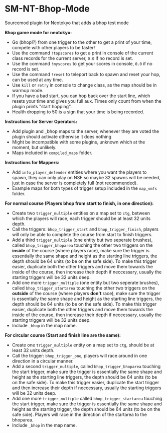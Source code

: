 # SM-NT-Bhop-Mode
Sourcemod plugin for Neotokyo that adds a bhop test mode  

**Bhop game mode for neotokyo:**  
- Go (bhop!?) from one trigger to the other to get a print of your time, compete with other players to be faster!
- Use the command `!topscores` to get a print in console of the current class records for the current server, `0.0` if no record is set.
- Use the command `!myscores` to get your scores in console, `0.0` if no record is set.
- Use the command  `!reset` to teleport back to spawn and reset your hop, can be used at any time.
- Use `kill` or `retry` in console to change class, as the map should be in warmup mode.
- If you have a bad start, you can hop back over the start line, which resets your time and gives you full aux. Times only count from when the plugin prints "start hopping".
- Health dropping to 50 is a sign that your time is being recorded.

**Instructions for Server Operators:**  
- Add plugin and _bhop maps to the server, whenever they are voted the plugin should activate otherwise it does nothing
- Might be incompatible with some plugins, unknown which at the moment, but unlikely.
- Maps included in `compiled_maps` folder.
 
**Instructions for Mappers:**  
- Add `info_player_defender` entities where you want the players to spawn, they can only play on NSF so maybe 32 spawns will be needed, just in case the server is completely full (not recommended).
- Example maps for both types of trigger setup included in the `map_vmfs` folder.

**For normal course (Players bhop from start to finish, in one direction):**  
- Create two `trigger_multiple` entities on a map set to `ctg`, between which the players will race, each trigger should be at least 32 units depth.
- Call the triggers: `bhop_trigger_start` and `bhop_trigger_finish`, players will only be able to complete the course from start to finish triggers.
- Add a third `trigger_multiple` (one entity but two seperate brushes), called `bhop_trigger_bhoparea` touching the other two triggers on the **inside** of the course (where players race), make sure the trigger is essentially the same shape and height as the starting line triggers, the depth should be 64 units (to be on the safe side). To make this trigger easier, duplicate both the other triggers and move them towards the inside of the course, then increase their depth if neccessary, usually the starting triggers will be 32 units deep.
- Add one more `trigger_multiple` (one entity but two seperate brushes), called `bhop_trigger_startarea` touching the other two triggers on the **outside** of the course (where players **don't** race), make sure the trigger is essentially the same shape and height as the starting line triggers, the depth should be 64 units (to be on the safe side). To make this trigger easier, duplicate both the other triggers and move them towards the inside of the course, then increase their depth if neccessary, usually the starting triggers will be 32 units deep.
- Include `_bhop` in the map name.  
      
**For circular course (Start and finish line are the same):**    
- Create one `trigger_multiple` entity on a map set to `ctg`, should be at least 32 units depth.
- Call the trigger: `bhop_trigger_one`, players will race around in one direction in a circular manner.
- Add a second `trigger_multiple`, called `bhop_trigger_bhoparea` touching the start trigger, make sure the trigger is essentially the same shape and height as the starting line triggers, the depth should be 64 units (to be on the safe side). To make this trigger easier, duplicate the start trigger and then increase their depth if neccessary, usually the starting triggers will be 32 units deep.
- Add one more `trigger_multiple` called `bhop_trigger_startarea` touching the start trigger, make sure the trigger is essentially the same shape and height as the starting trigger, the depth should be 64 units (to be on the safe side). Players will race in the direction of the startarea to the bhoparea.
- Include `_bhop` in the map name.
